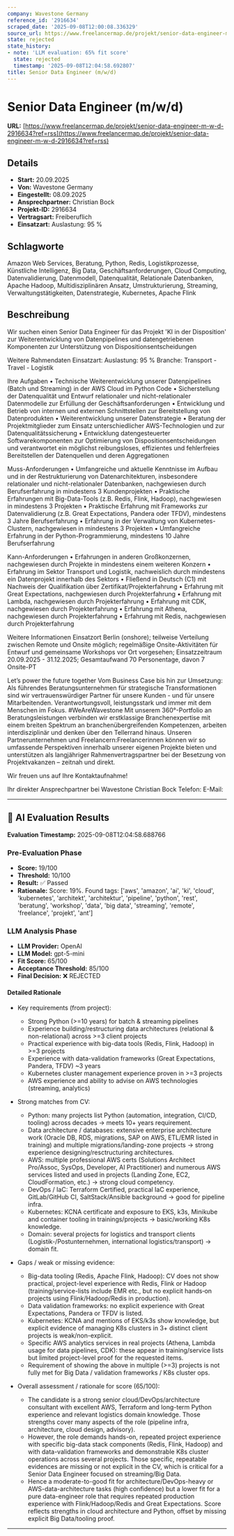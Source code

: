 ```yaml
---
company: Wavestone Germany
reference_id: '2916634'
scraped_date: '2025-09-08T12:00:08.336329'
source_url: https://www.freelancermap.de/projekt/senior-data-engineer-m-w-d-2916634?ref=rss
state: rejected
state_history:
- note: 'LLM evaluation: 65% fit score'
  state: rejected
  timestamp: '2025-09-08T12:04:58.692807'
title: Senior Data Engineer (m/w/d)
---
```



# Senior Data Engineer (m/w/d)
**URL:** [https://www.freelancermap.de/projekt/senior-data-engineer-m-w-d-2916634?ref=rss](https://www.freelancermap.de/projekt/senior-data-engineer-m-w-d-2916634?ref=rss)
## Details
- **Start:** 20.09.2025
- **Von:** Wavestone Germany
- **Eingestellt:** 08.09.2025
- **Ansprechpartner:** Christian Bock
- **Projekt-ID:** 2916634
- **Vertragsart:** Freiberuflich
- **Einsatzart:** Auslastung: 95 %

## Schlagworte
Amazon Web Services, Beratung, Python, Redis, Logistikprozesse, Künstliche Intelligenz, Big Data, Geschäftsanforderungen, Cloud Computing, Datenvalidierung, Datenmodell, Datenqualität, Relationale Datenbanken, Apache Hadoop, Multidisziplinären Ansatz, Umstrukturierung, Streaming, Verwaltungstätigkeiten, Datenstrategie, Kubernetes, Apache Flink

## Beschreibung
Wir suchen einen Senior Data Engineer für das Projekt 'KI in der Disposition' zur Weiterentwicklung von Datenpipelines und datengetriebenen Komponenten zur Unterstützung von Dispositionsentscheidungen

Weitere Rahmendaten
Einsatzart:
Auslastung: 95 %
Branche: Transport - Travel - Logistik

Ihre Aufgaben
• Technische Weiterentwicklung unserer Datenpipelines (Batch und Streaming) in der AWS Cloud im Python Code
• Sicherstellung der Datenqualität und Entwurf relationaler und nicht-relationaler Datenmodelle zur Erfüllung der Geschäftsanforderungen
• Entwicklung und Betrieb von internen und externen Schnittstellen zur Bereitstellung von Datenprodukten
• Weiterentwicklung unserer Datenstrategie
• Beratung der Projektmitglieder zum Einsatz unterschiedlicher AWS-Technologien und zur Datenqualitätssicherung
• Entwicklung datengesteuerter Softwarekomponenten zur Optimierung von Dispositionsentscheidungen und verantwortet ein möglichst reibungsloses, effizientes und fehlerfreies Bereitstellen der Datenquellen und deren Aggregationen

Muss-Anforderungen
• Umfangreiche und aktuelle Kenntnisse im Aufbau und in der Restrukturierung von Datenarchitekturen, insbesondere relationaler und nicht-relationaler Datenbanken, nachgewiesen durch Berufserfahrung in mindestens 3 Kundenprojekten
• Praktische Erfahrungen mit Big-Data-Tools (z.B. Redis, Flink, Hadoop), nachgewiesen in mindestens 3 Projekten
• Praktische Erfahrung mit Frameworks zur Datenvalidierung (z.B. Great Expectations, Pandera oder TFDV), mindestens 3 Jahre Berufserfahrung
• Erfahrung in der Verwaltung von Kubernetes-Clustern, nachgewiesen in mindestens 3 Projekten
• Umfangreiche Erfahrung in der Python-Programmierung, mindestens 10 Jahre Berufserfahrung

Kann-Anforderungen
• Erfahrungen in anderen Großkonzernen, nachgewiesen durch Projekte in mindestens einem weiteren Konzern
• Erfahrung im Sektor Transport und Logistik, nachweislich durch mindestens ein Datenprojekt innerhalb des Sektors
• Fließend in Deutsch (C1) mit Nachweis der Qualifikation über Zertifikat/Projekterfahrung
• Erfahrung mit Great Expectations, nachgewiesen durch Projekterfahrung
• Erfahrung mit Lambda, nachgewiesen durch Projekterfahrung
• Erfahrung mit CDK, nachgewiesen durch Projekterfahrung
• Erfahrung mit Athena, nachgewiesen durch Projekterfahrung
• Erfahrung mit Redis, nachgewiesen durch Projekterfahrung

Weitere Informationen
Einsatzort Berlin (onshore); teilweise Verteilung zwischen Remote und Onsite möglich; regelmäßige Onsite-Aktivitäten für Entwurf und gemeinsame Workshops vor Ort vorgesehen; Einsatzzeitraum 20.09.2025 - 31.12.2025; Gesamtaufwand 70 Personentage, davon 7 Onsite-PT

Let’s power the future together
Vom Business Case bis hin zur Umsetzung: Als führendes Beratungsunternehmen für strategische Transformationen sind wir vertrauenswürdiger Partner für unsere Kunden - und für unsere Mitarbeitenden. Verantwortungsvoll, leistungsstark und immer mit dem Menschen im Fokus. #WeAreWavestone
Mit unserem 360°-Portfolio an Beratungsleistungen verbinden wir erstklassige Branchenexpertise mit einem breiten Spektrum an branchenübergreifenden Kompetenzen, arbeiten interdisziplinär und denken über den Tellerrand hinaus. Unseren Partnerunternehmen und Freelancern:Freelancerinnen können wir so umfassende Perspektiven innerhalb unserer eigenen Projekte bieten und unterstützen als langjähriger Rahmenvertragspartner bei der Besetzung von Projektvakanzen – zeitnah und direkt.

Wir freuen uns auf Ihre Kontaktaufnahme!

Ihr direkter Ansprechpartner bei Wavestone
Christian Bock
Telefon:
E-Mail:

---

## 🤖 AI Evaluation Results

**Evaluation Timestamp:** 2025-09-08T12:04:58.688766

### Pre-Evaluation Phase
- **Score:** 19/100
- **Threshold:** 10/100
- **Result:** ✅ Passed
- **Rationale:** Score: 19%. Found tags: ['aws', 'amazon', 'ai', 'ki', 'cloud', 'kubernetes', 'architekt', 'architektur', 'pipeline', 'python', 'rest', 'beratung', 'workshop', 'data', 'big data', 'streaming', 'remote', 'freelance', 'projekt', 'ant']

### LLM Analysis Phase
- **LLM Provider:** OpenAI
- **LLM Model:** gpt-5-mini
- **Fit Score:** 65/100
- **Acceptance Threshold:** 85/100
- **Final Decision:** ❌ REJECTED

#### Detailed Rationale
- Key requirements (from project):
  - Strong Python (>=10 years) for batch & streaming pipelines
  - Experience building/restructuring data architectures (relational & non-relational) across >=3 client projects
  - Practical experience with big-data tools (Redis, Flink, Hadoop) in >=3 projects
  - Experience with data-validation frameworks (Great Expectations, Pandera, TFDV) ~3 years
  - Kubernetes cluster management experience proven in >=3 projects
  - AWS experience and ability to advise on AWS technologies (streaming, analytics)

- Strong matches from CV:
  - Python: many projects list Python (automation, integration, CI/CD, tooling) across decades → meets 10+ years requirement.
  - Data architecture / databases: extensive enterprise architecture work (Oracle DB, RDS, migrations, SAP on AWS, ETL/EMR listed in training) and multiple migrations/landing-zone projects → strong experience designing/resctructuring architectures.
  - AWS: multiple professional AWS certs (Solutions Architect Pro/Assoc, SysOps, Developer, AI Practitioner) and numerous AWS services listed and used in projects (Landing Zone, EC2, CloudFormation, etc.) → strong cloud competency.
  - DevOps / IaC: Terraform Certified, practical IaC experience, GitLab/GitHub CI, SaltStack/Ansible background → good for pipeline infra.
  - Kubernetes: KCNA certificate and exposure to EKS, k3s, Minikube and container tooling in trainings/projects → basic/working K8s knowledge.
  - Domain: several projects for logistics and transport clients (Logistik-/Postunternehmen, international logistics/transport) → domain fit.

- Gaps / weak or missing evidence:
  - Big-data tooling (Redis, Apache Flink, Hadoop): CV does not show practical, project-level experience with Redis, Flink or Hadoop (training/service-lists include EMR etc., but no explicit hands‑on projects using Flink/Hadoop/Redis in production).
  - Data validation frameworks: no explicit experience with Great Expectations, Pandera or TFDV is listed.
  - Kubernetes: KCNA and mentions of EKS/k3s show knowledge, but explicit evidence of managing K8s clusters in 3+ distinct client projects is weak/non-explicit.
  - Specific AWS analytics services in real projects (Athena, Lambda usage for data pipelines, CDK): these appear in training/service lists but limited project-level proof for the requested items.
  - Requirement of showing the above in multiple (>=3) projects is not fully met for Big Data / validation frameworks / K8s cluster ops.

- Overall assessment / rationale for score (65/100):
  - The candidate is a strong senior cloud/DevOps/architecture consultant with excellent AWS, Terraform and long-term Python experience and relevant logistics domain knowledge. Those strengths cover many aspects of the role (pipeline infra, architecture, cloud design, advisory).
  - However, the role demands hands-on, repeated project experience with specific big-data stack components (Redis, Flink, Hadoop) and with data-validation frameworks and demonstrable K8s cluster operations across several projects. Those specific, repeatable evidences are missing or not explicit in the CV, which is critical for a Senior Data Engineer focused on streaming/Big Data.
  - Hence a moderate-to-good fit for architecture/DevOps-heavy or AWS-data-architecture tasks (high confidence) but a lower fit for a pure data-engineer role that requires repeated production experience with Flink/Hadoop/Redis and Great Expectations. Score reflects strengths in cloud architecture and Python, offset by missing explicit Big Data/tooling proof.

---
